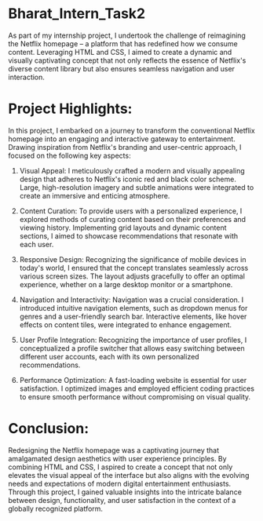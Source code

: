 # Bharat_Intern_Task2
As part of my internship project, I undertook the challenge of reimagining the Netflix homepage – a platform that has redefined how we consume content. Leveraging HTML and CSS, I aimed to create a dynamic and visually captivating concept that not only reflects the essence of Netflix's diverse content library but also ensures seamless navigation and user interaction.

# Project Highlights:
In this project, I embarked on a journey to transform the conventional Netflix homepage into an engaging and interactive gateway to entertainment. Drawing inspiration from Netflix's branding and user-centric approach, I focused on the following key aspects:

1) Visual Appeal: I meticulously crafted a modern and visually appealing design that adheres to Netflix's iconic red and black color scheme. Large, high-resolution imagery and subtle animations were integrated to create an immersive and enticing atmosphere.

2) Content Curation: To provide users with a personalized experience, I explored methods of curating content based on their preferences and viewing history. Implementing grid layouts and dynamic content sections, I aimed to showcase recommendations that resonate with each user.

3) Responsive Design: Recognizing the significance of mobile devices in today's world, I ensured that the concept translates seamlessly across various screen sizes. The layout adjusts gracefully to offer an optimal experience, whether on a large desktop monitor or a smartphone.

4) Navigation and Interactivity: Navigation was a crucial consideration. I introduced intuitive navigation elements, such as dropdown menus for genres and a user-friendly search bar. Interactive elements, like hover effects on content tiles, were integrated to enhance engagement.

5) User Profile Integration: Recognizing the importance of user profiles, I conceptualized a profile switcher that allows easy switching between different user accounts, each with its own personalized recommendations.

6) Performance Optimization: A fast-loading website is essential for user satisfaction. I optimized images and employed efficient coding practices to ensure smooth performance without compromising on visual quality.

# Conclusion:
Redesigning the Netflix homepage was a captivating journey that amalgamated design aesthetics with user experience principles. By combining HTML and CSS, I aspired to create a concept that not only elevates the visual appeal of the interface but also aligns with the evolving needs and expectations of modern digital entertainment enthusiasts. Through this project, I gained valuable insights into the intricate balance between design, functionality, and user satisfaction in the context of a globally recognized platform.
